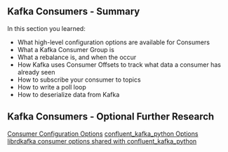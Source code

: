## Kafka Consumers - Summary
In this section you learned:

- What high-level configuration options are available for Consumers
- What a Kafka Consumer Group is
- What a rebalance is, and when the occur
- How Kafka uses Consumer Offsets to track what data a consumer has already seen
- How to subscribe your consumer to topics
- How to write a poll loop
- How to deserialize data from Kafka

## Kafka Consumers - Optional Further Research
[Consumer Configuration Options](https://kafka.apache.org/documentation/#consumerconfigs)
[confluent_kafka_python Options](https://docs.confluent.io/current/clients/confluent-kafka-python/index.html?highlight=serializer#consumer)
[librdkafka consumer options shared with confluent_kafka_python](https://github.com/edenhill/librdkafka/blob/master/CONFIGURATION.md)